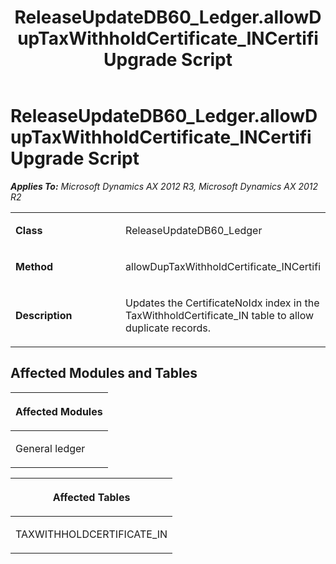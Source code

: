 ﻿---
title: ReleaseUpdateDB60_Ledger.allowDupTaxWithholdCertificate_INCertifi Upgrade Script
TOCTitle: ReleaseUpdateDB60_Ledger.allowDupTaxWithholdCertificate_INCertifi Upgrade Script
ms:assetid: e8f9d5bc-0c59-0153-44ba-0b6af3847bb1
ms:mtpsurl: https://msdn.microsoft.com/en-us/library/JJ719855(v=AX.60)
ms:contentKeyID: 49711927
ms.date: 05/18/2015
mtps_version: v=AX.60
---

# ReleaseUpdateDB60\_Ledger.allowDupTaxWithholdCertificate\_INCertifi Upgrade Script 


_**Applies To:** Microsoft Dynamics AX 2012 R3, Microsoft Dynamics AX 2012 R2_

<table>
<colgroup>
<col style="width: 50%" />
<col style="width: 50%" />
</colgroup>
<tbody>
<tr class="odd">
<td><p><strong>Class</strong></p></td>
<td><p>ReleaseUpdateDB60_Ledger</p></td>
</tr>
<tr class="even">
<td><p><strong>Method</strong></p></td>
<td><p>allowDupTaxWithholdCertificate_INCertifi</p></td>
</tr>
<tr class="odd">
<td><p><strong>Description</strong></p></td>
<td><p>Updates the CertificateNoIdx index in the TaxWithholdCertificate_IN table to allow duplicate records.</p></td>
</tr>
</tbody>
</table>


## Affected Modules and Tables

<table>
<colgroup>
<col style="width: 100%" />
</colgroup>
<thead>
<tr class="header">
<th><p>Affected Modules</p></th>
</tr>
</thead>
<tbody>
<tr class="odd">
<td><p>General ledger</p></td>
</tr>
</tbody>
</table>


<table>
<colgroup>
<col style="width: 100%" />
</colgroup>
<thead>
<tr class="header">
<th><p>Affected Tables</p></th>
</tr>
</thead>
<tbody>
<tr class="odd">
<td><p>TAXWITHHOLDCERTIFICATE_IN</p></td>
</tr>
</tbody>
</table>

  


